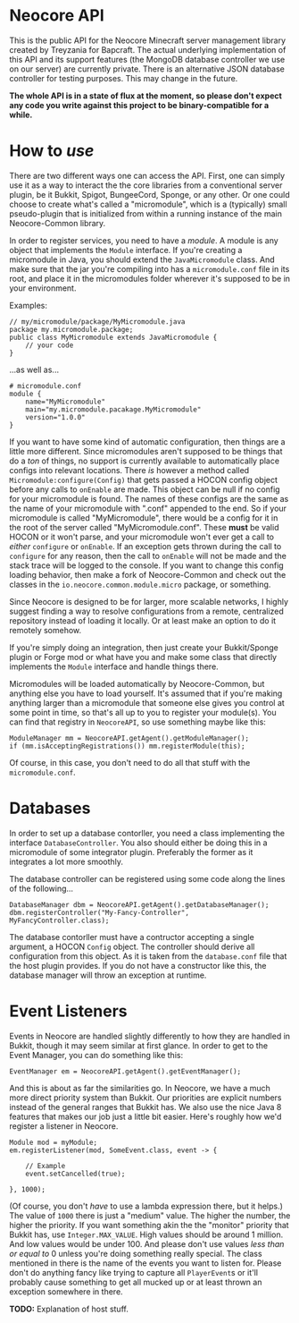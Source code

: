 # Neocore API
This is the public API for the Neocore Minecraft server management library
created by Treyzania for Bapcraft.  The actual underlying implementation of
this API and its support features (the MongoDB database controller we use on
our server) are currently private.  There is an alternative JSON database
controller for testing purposes.  This may change in the future.

**The whole API is in a state of flux at the moment, so please don't expect
any code you write against this project to be binary-compatible for a while.**

# How to *use*
There are two different ways one can access the API.  First, one can simply
use it as a way to interact the the core libraries from a conventional server
plugin, be it Bukkit, Spigot, BungeeCord, Sponge, or any other.  Or one could
choose to create what's called a "micromodule", which is a (typically) small
pseudo-plugin that is initialized from within a running instance of the main
Neocore-Common library.

In order to register services, you need to have a *module*.  A module is any
object that implements the `Module` interface.  If you're creating a
micromodule in Java, you should extend the `JavaMicromodule` class.  And make
sure that the jar you're compiling into has a `micromodule.conf` file in its
root, and place it in the micromodules folder wherever it's supposed to be in
your environment.

Examples:

    // my/micromodule/package/MyMicromodule.java
    package my.micromodule.package;
    public class MyMicromodule extends JavaMicromodule {
        // your code
    }

...as well as...

    # micromodule.conf
    module {
        name="MyMicromodule"
        main="my.micromodule.pacakage.MyMicromodule"
        version="1.0.0"
    }

If you want to have some kind of automatic configuration, then things are a
little more different.  Since micromodules aren't supposed to be things that
do a *ton* of things, no support is currently available to automatically
place configs into relevant locations.  There *is* however a method called
`Micromodule:configure(Config)` that gets passed a HOCON config object before
any calls to `onEnable` are made.  This object can be null if no config for
your micromodule is found.  The names of these configs are the same as the name
of your micromodule with ".conf" appended to the end.  So if your micromodule
is called "MyMicromodule", there would be a config for it in the root of the
server called "MyMicromodule.conf".  These **must** be valid HOCON or it won't
parse, and your micromodule won't ever get a call to *either* `configure` or
`onEnable`.  If an exception gets thrown during the call to `configure` for any
reason, then the call to `onEnable` will not be made and the stack trace will
be logged to the console.  If you want to change this config loading behavior,
then make a fork of Neocore-Common and check out the classes in the
`io.neocore.common.module.micro` package, or something.

Since Neocore is designed to be for larger, more scalable networks, I highly
suggest finding a way to resolve configurations from a remote, centralized
repository instead of loading it locally.  Or at least make an option to do
it remotely somehow.

If you're simply doing an integration, then just create your Bukkit/Sponge
plugin or Forge mod or what have you and make some class that directly
implements the `Module` interface and handle things there.

Micromodules will be loaded automatically by Neocore-Common, but anything else
you have to load yourself.  It's assumed that if you're making anything larger
than a micromodule that someone else gives you control at some point in time,
so that's all up to you to register your module(s).  You can find that
registry in `NeocoreAPI`, so use something maybe like this:

    ModuleManager mm = NeocoreAPI.getAgent().getModuleManager();
    if (mm.isAcceptingRegistrations()) mm.registerModule(this);

Of course, in this case, you don't need to do all that stuff with the
`micromodule.conf`.

# Databases
In order to set up a database contorller, you need a class implementing the
interface `DatabaseController`.  You also should either be doing this in a
micromodule of some integrator plugin.  Preferably the former as it integrates
a lot more smoothly.

The database controller can be registered using some code along the lines of
the following...

    DatabaseManager dbm = NeocoreAPI.getAgent().getDatabaseManager();
    dbm.registerController("My-Fancy-Controller", MyFancyController.class);

The database contorller must have a contructor accepting a single argument,
a HOCON `Config` object.  The controller should derive all configuration
from this object.  As it is taken from the `database.conf` file that the host
plugin provides.  If you do not have a constructor like this, the database
manager will throw an exception at runtime.

# Event Listeners
Events in Neocore are handled slightly differently to how they are handled in
Bukkit, though it may seem similar at first glance.  In order to get to the
Event Manager, you can do something like this:

    EventManager em = NeocoreAPI.getAgent().getEventManager();

And this is about as far the similarities go.  In Neocore, we have a much more
direct priority system than Bukkit.  Our priorities are explicit numbers
instead of the general ranges that Bukkit has.  We also use the nice Java 8
features that makes our job just a little bit easier.  Here's roughly how we'd
register a listener in Neocore.

    Module mod = myModule;
    em.registerListener(mod, SomeEvent.class, event -> {
        
        // Example
        event.setCancelled(true);
        
    }, 1000);

(Of course, you don't *have* to use a lambda expression there, but it helps.)
The value of `1000` there is just a "medium" value.  The higher the number, the
higher the priority.  If you want something akin the the "monitor" priority
that Bukkit has, use `Integer.MAX_VALUE`.  High values should be around 1
million.  And low values would be under 100.  And please don't use values
*less than or equal to* 0 unless you're doing something really special.  The
class mentioned in there is the name of the events you want to listen for.
Please don't do anything fancy like trying to capture all `PlayerEvent`s or
it'll probably cause something to get all mucked up or at least thrown an
exception somewhere in there.

**TODO:** Explanation of host stuff.
